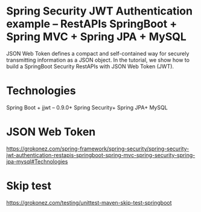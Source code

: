 # Spring Security JWT Authentication example – RestAPIs SpringBoot + Spring MVC + Spring JPA + MySQL
  JSON Web Token defines a compact and self-contained way for securely transmitting information as a JSON object.
In the tutorial, we show how to build a SpringBoot Security RestAPIs with JSON Web Token (JWT).
# Technologies
Spring Boot +
jjwt – 0.9.0+
Spring Security+
Spring JPA+
MySQL
# JSON Web Token
https://grokonez.com/spring-framework/spring-security/spring-security-jwt-authentication-restapis-springboot-spring-mvc-spring-security-spring-jpa-mysql#Technologies
# Skip test
https://grokonez.com/testing/unittest-maven-skip-test-springboot
